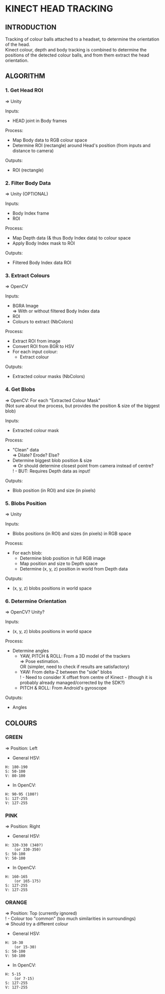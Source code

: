 # KINECT HEAD TRACKING

## INTRODUCTION

Tracking of colour balls attached to a headset, to determine the orientation of the head.<br>
Kinect colour, depth and body tracking is combined to determine the positions of the detected colour balls, and from them extract the head orientation.


## ALGORITHM

### 1. Get Head ROI
=> Unity

Inputs:
- HEAD joint in Body frames

Process:
- Map Body data to RGB colour space
- Determine ROI (rectangle) around Head's position (from inputs and distance to camera)

Outputs:
- ROI (rectangle)


### 2. Filter Body Data
=> Unity (OPTIONAL)

Inputs:
- Body Index frame
- ROI

Process:
- Map Depth data (& thus Body Index data) to colour space
- Apply Body Index mask to ROI

Outputs:
- Filtered Body Index data ROI


### 3. Extract Colours
=> OpenCV

Inputs:
- BGRA Image
    <br>=> With or without filtered Body Index data
- ROI
- Colours to extract (NbColors)

Process:
- Extract ROI from image
- Convert ROI from BGR to HSV
- For each input colour:
    - Extract colour

Outputs:
- Extracted colour masks (NbColors)


### 4. Get Blobs
=> OpenCV: For each "Extracted Colour Mask"
    <br>(Not sure about the process, but provides the position & size of the biggest blob)

Inputs:
- Extracted colour mask

Process:
- "Clean" data
    <br>=> Dilate? Erode? Else?
- Determine biggest blob position & size
    <br>=> Or should determine closest point from camera instead of centre?
    <br>! - BUT: Requires Depth data as input!

Outputs:
- Blob position (in ROI) and size (in pixels)


### 5. Blobs Position
=> Unity

Inputs:
- Blobs positions (in ROI) and sizes (in pixels) in RGB space

Process:
- For each blob:
    - Determine blob position in full RGB image
    - Map position and size to Depth space
    - Determine (x, y, z) position in world from Depth data

Outputs:
- (x, y, z) blobs positions in world space


### 6. Determine Orientation
=> OpenCV? Unity?

Inputs:
- (x, y, z) blobs positions in world space

Process:
- Determine angles
    - YAW, PITCH & ROLL: From a 3D model of the trackers
      <br>=> Pose estimation.
<br>OR (simpler, need to check if results are satisfactory)
    - YAW: From delta-Z between the "side" blobs
        <br>! - Need to consider X offset from centre of Kinect - (though it is probably already managed/corrected by the SDK?)
    - PITCH & ROLL: From Android's gyroscope

Outputs:
- Angles


## COLOURS

### GREEN
=> Position: Left

- General HSV:
```
H: 180-190
S: 50-100
V: 80-100
```
- In OpenCV:
```
H: 90-95 (100?)
S: 127-255
V: 127-255
```


### PINK
=> Position: Right

- General HSV:
```
H: 320-330 (340?)
    (or 330-350)
S: 50-100
V: 50-100
```
- In OpenCV:
```
H: 160-165
    (or 165-175)
S: 127-255
V: 127-255
```

### ORANGE
=> Position: Top (currently ignored)
    <br>! - Colour too "common" (too much similarities in surroundings)
    <br>=> Should try a different colour

- General HSV:
```
H: 10-30
    (or 15-30)
S: 50-100
V: 50-100
```
- In OpenCV:
```
H: 5-15
    (or 7-15)
S: 127-255
V: 127-255
```
